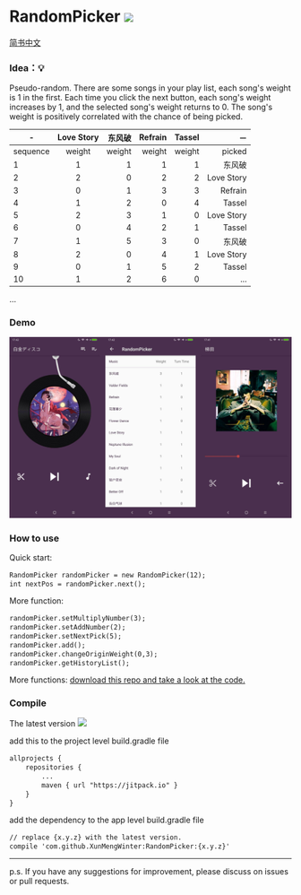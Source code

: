 # RandomPicker [![](https://jitpack.io/v/XunMengWinter/RandomPicker.svg)](https://jitpack.io/#XunMengWinter/RandomPicker)

[简书中文](https://www.jianshu.com/p/4c28269e6203)

### Idea：💡
Pseudo-random. There are some songs in your play list, each song's weight is 1 in the first.
Each time you click the next button, each song's weight increases by 1, and the selected song's weight returns to 0.
The song's weight is positively correlated with the chance of being picked.

|  -     | Love Story | 东风破  |Refrain  | Tassel|   －       |
| -------|:----------:| -------:| -------:|------:|-----------:|
|sequence|  weight    | weight  |weight   | weight|   picked   |
| 1      |    1       |     1   |   1     |   1   |   东风破   |
| 2      |    2       |     0   |   2     |   2   | Love Story |
| 3      |    0       |     1   |   3     |   3   |   Refrain  |
| 4      |    1       |     2   |   0     |   4   |   Tassel   |
| 5      |    2       |     3   |   1     |   0   | Love Story |
| 6      |    0       |     4   |   2     |   1   |   Tassel   |
| 7      |    1       |     5   |   3     |   0   |   东风破   |
| 8      |    2       |     0   |   4     |   1   | Love Story |
| 9      |    0       |     1   |   5     |   2   |   Tassel   |
| 10     |    1       |     2   |   6     |   0   |     ...    |
...

### Demo
![RandomPicker](https://raw.githubusercontent.com/XunMengWinter/source/master/images/RandomPicker.jpg)

### How to use
Quick start:
```
RandomPicker randomPicker = new RandomPicker(12);
int nextPos = randomPicker.next();
```
More function:
```
randomPicker.setMultiplyNumber(3);
randomPicker.setAddNumber(2);
randomPicker.setNextPick(5);
randomPicker.add();
randomPicker.changeOriginWeight(0,3);
randomPicker.getHistoryList();
```
More functions:
[download this repo and take a look at the code.](https://github.com/XunMengWinter/RandomPicker)

### Compile
The latest version [![](https://jitpack.io/v/XunMengWinter/RandomPicker.svg)](https://jitpack.io/#XunMengWinter/RandomPicker)

add this to the project level build.gradle file

```
allprojects {
    repositories {
        ...
        maven { url "https://jitpack.io" }
    }
}
```

add the dependency to the app level build.gradle file

```
// replace {x.y.z} with the latest version.
compile 'com.github.XunMengWinter:RandomPicker:{x.y.z}'
```


-----------------
p.s. If you have any suggestions for improvement, please discuss on issues or pull requests.
